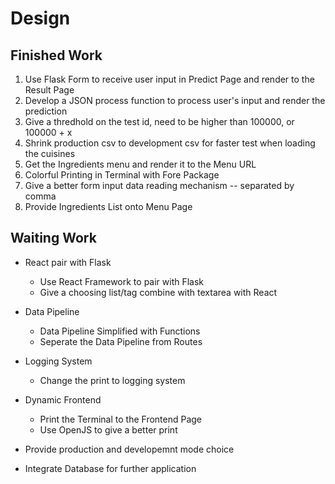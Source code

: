 # Design


## Finished Work

1. Use Flask Form to receive user input in Predict Page and render to the Result Page
2. Develop a JSON process function to process user's input and render the prediction
3. Give a thredhold on the test id, need to be higher than 100000, or 100000 + x
4. Shrink production csv to development csv for faster test when loading the cuisines
5. Get the Ingredients menu and render it to the Menu URL
6. Colorful Printing in Terminal with Fore Package
7. Give a better form input data reading mechanism -- separated by comma
8. Provide Ingredients List onto Menu Page


## Waiting Work

- React pair with Flask
  - Use React Framework to pair with Flask
  - Give a choosing list/tag combine with textarea with React

- Data Pipeline
  - Data Pipeline Simplified with Functions
  - Seperate the Data Pipeline from Routes

- Logging System
  - Change the print to logging system

- Dynamic Frontend
  - Print the Terminal to the Frontend Page
  - Use OpenJS to give a better print

- Provide production and developemnt mode choice

- Integrate Database for further application



